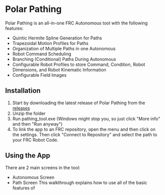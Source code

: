 # Polar Pathing
Polar Pathing is an all-in-one FRC Autonomous tool with the following features:
- Quintic Hermite Spline Generation for Paths
- Trapezoidal Motion Profiles for Paths
- Organization of Multiple Paths in one Autonomous
- Robot Command Scheduling
- Branching (Conditional) Paths During Autonomous
- Configurable Robot Profiles to store Command, Condition, Robot Dimensions, and Robot Kinematic Information
- Configurable Field Images

## Installation
1. Start by downloading the latest release of Polar Pathing from the [releases](https://github.com/HighlandersFRC/2024-Pathing-Tool/releases)
2. Unzip the folder
3. Run pathing_tool.exe (Windows might stop you, so just click "More info" and then "Run anyway")
4. To link the app to an FRC repository, open the menu and then click on the settings. Then click "Connect to Repository" and select the path to your FRC Robot Code.

## Using the App
There are 2 main screens in the tool:
- Autonomous Screen
- Path Screen
This walkthrough explains how to use all of the basic features of 